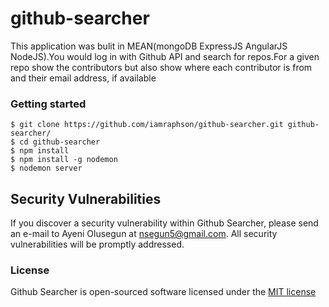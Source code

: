 # github-searcher

This application was bulit in MEAN(mongoDB ExpressJS AngularJS NodeJS).You would log in with Github API and search for repos.For a given repo show the contributors but also show where each contributor is from and their email address, if available

### Getting started
```
$ git clone https://github.com/iamraphson/github-searcher.git github-searcher/
$ cd github-searcher
$ npm install
$ npm install -g nodemon
$ nodemon server
```

## Security Vulnerabilities
If you discover a security vulnerability within Github Searcher, please send an e-mail to Ayeni Olusegun at nsegun5@gmail.com. All security vulnerabilities will be promptly addressed.

### License
Github Searcher is open-sourced software licensed under the [MIT license](https://github.com/iamraphson/github-searcher/blob/master/LICENSE)